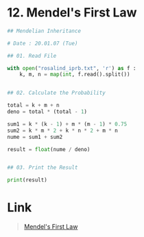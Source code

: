 # 12. Mendel's First Law
```python
## Mendelian Inheritance

# Date : 20.01.07 (Tue)

## 01. Read File

with open("rosalind_iprb.txt", 'r') as f :
	k, m, n = map(int, f.read().split())


## 02. Calculate the Probability

total = k + m + n
deno = total * (total - 1)

sum1 = k * (k - 1) + m * (m - 1) * 0.75
sum2 = k * m * 2 + k * n * 2 + m * n 
nume = sum1 + sum2

result = float(nume / deno)


## 03. Print the Result

print(result)
```
# Link
> [Mendel's First Law](http://rosalind.info/problems/iprb/)
